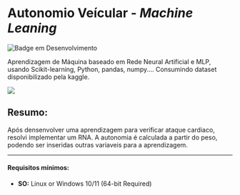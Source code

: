 
# Autonomio Veícular - _Machine Leaning_
![Badge em Desenvolvimento](https://img.shields.io/static/v1?label=STATUS&message=EM%20DESENVOLVIMENTO&color=GREEN&style=for-the-badge)


Aprendizagem de Máquina baseado em Rede Neural Artificial e MLP, usando Scikit-learning, Python, pandas, numpy.... Consumindo dataset disponibilizado pela kaggle.

![](https://hacktoberfestswaglist.com/img/Hfest-Logo-2-Color-Manga.png)


## Resumo:
Após densenvolver uma aprendizagem para verificar ataque cardiaco, resolvi implementar um RNA. A autonomia é calculada a partir do peso, podendo ser inseridas outras variaveis para a aprendizagem.



___

#### Requisitos mínimos:
* **SO:** Linux or Windows 10/11 (64-bit Required)

